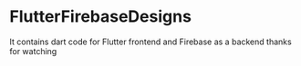 # FlutterFirebaseDesigns
It contains dart code for Flutter frontend and Firebase as a backend 
thanks for watching
